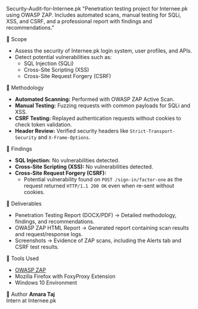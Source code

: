 Security-Audit-for-Internee.pk
"Penetration testing project for Internee.pk using OWASP ZAP. Includes automated scans, manual testing for SQLi, XSS, and CSRF, and a professional report with findings and recommendations."

📌 Scope
- Assess the security of Internee.pk login system, user profiles, and APIs.
- Detect potential vulnerabilities such as:
  - SQL Injection (SQLi)
  - Cross-Site Scripting (XSS)
  - Cross-Site Request Forgery (CSRF)

📌 Methodology
- **Automated Scanning:** Performed with OWASP ZAP Active Scan.
- **Manual Testing:** Fuzzing requests with common payloads for SQLi and XSS.
- **CSRF Testing:** Replayed authentication requests without cookies to check token validation.
- **Header Review:** Verified security headers like `Strict-Transport-Security` and `X-Frame-Options`.

📌 Findings
- **SQL Injection:** No vulnerabilities detected.  
- **Cross-Site Scripting (XSS):** No vulnerabilities detected.  
- **Cross-Site Request Forgery (CSRF):**  
  - Potential vulnerability found on `POST /sign-in/factor-one` as the request returned `HTTP/1.1 200 OK` even when re-sent without cookies.  

📌 Deliverables
- Penetration Testing Report (DOCX/PDF) → Detailed methodology, findings, and recommendations.
- OWASP ZAP HTML Report → Generated report containing scan results and request/response logs.
- Screenshots → Evidence of ZAP scans, including the Alerts tab and CSRF test results.

📌 Tools Used
- [OWASP ZAP](https://www.zaproxy.org/)  
- Mozilla Firefox with FoxyProxy Extension  
- Windows 10 Environment  

📌 Author
**Amara Taj**  
Intern at Internee.pk  

